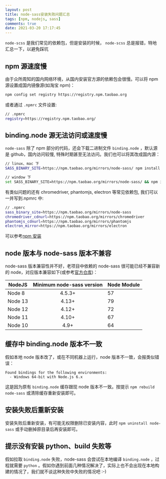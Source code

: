 ```yaml
---
layout: post
title: node-sass安装失败问题汇总
tags: [npm, nodejs, sass]
comments: true
date: 2021-03-20 17:17:45
---
```


`node-scss` 是我们常见的依赖包，但是安装的时候， `node-scss` 总是报错，特地汇总一下，以避免踩坑

<!-- more -->

## npm 源速度慢

由于众所周知的国内网络环境，从国内安装官方源的依赖包会很慢。可以将 npm 源设置成国内镜像源(如淘宝 npm)：

```bash
npm config set registry https://registry.npm.taobao.org
```

或者通过 `.npmrc` 文件设置:

```bash
// .npmrc
registry=https://registry.npm.taobao.org/
```

## binding.node 源无法访问或速度慢

`node-sass` 除了 npm 部分的代码，还会下载二进制文件 `binding.node` ，默认源是 github，国内访问较慢, 特殊时期甚至无法访问。我们也可以将其改成国内源：

```bash
// linux、mac 下
SASS_BINARY_SITE=https://npm.taobao.org/mirrors/node-sass/ npm install node-sass

// window 下
set SASS_BINARY_SITE=https://npm.taobao.org/mirrors/node-sass/ && npm install node-sass
```

有类似问题的还有 chromedriver, phantomjs, electron 等常见依赖包, 我们可以一并写到.npmrc 中:

```bash
// .npmrc
sass_binary_site=https://npm.taobao.org/mirrors/node-sass
chromedriver_cdnurl=https://npm.taobao.org/mirrors/chromedriver
phantomjs_cdnurl=https://npm.taobao.org/mirrors/phantomjs
electron_mirror=https://npm.taobao.org/mirrors/electron
```

可以参考[npm 安装](https://luckyship.github.io/2020/12/01/2020-12-01-npm-install-md)

## node 版本与 node-sass 版本不兼容

node-sass 版本兼容性并不好，老项目中依赖的 node-sass 很可能已经不兼容新的 node，对应版本兼容如下(或参考[官方仓库](https://github.com/sass/node-sass))：

| NodeJS  | Minimum node-sass version | Node Module |
| ------- | :-----------------------: | ----------- |
| Node 8  |          4.5.3+           | 57          |
| Node 13 |           4.13+           | 79          |
| Node 12 |           4.12+           | 72          |
| Node 11 |           4.10+           | 67          |
| Node 10 |           4.9+            | 64          |

## 缓存中 binding.node 版本不一致

假如本地 node 版本改了，或在不同机器上运行，node 版本不一致，会报类似错误：

```
Found bindings for the following environments:
  - Windows 64-bit with Node.js 6.x
```

这是因为原有 `binding.node` 缓存跟现 node 版本不一致。按提示 `npm rebuild node-sass` 或清除缓存重新安装即可。

## 安装失败后重新安装

安装失败后重新安装，有可能无权限删除已安装内容，此时 `npm uninstall node-sass` 或手动删掉原目录后再安装即可。

## 提示没有安装 python、build 失败等

假如拉取 `binding.node` 失败，node-sass 会尝试在本地编译 `binding.node` ，过程就需要 `python` 。假如你遇到前面几种情况解决了，实际上也不会出现在本地构建的情况了，我们就不谈这种失败中失败的情况吧 :-)
